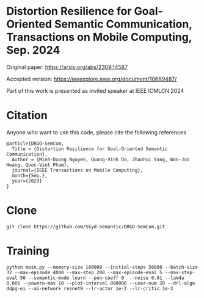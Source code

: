 # Distortion Resilience for Goal-Oriented Semantic Communication, Transactions on Mobile Computing, Sep. 2024
Original paper: https://arxiv.org/abs/2309.14587

Accepted version: https://ieeexplore.ieee.org/document/10689487/

Part of this work is presented as invited speaker at IEEE ICMLCN 2024

# Citation
Anyone who want to use this code, please cite the following references
```
@article{DRGO-SemCom,
  Title = {Distortion Resilience for Goal-Oriented Semantic Communication},
  Author = {Minh-Duong Nguyen, Quang-Vinh Do, Zhaohui Yang, Won-Joo Hwang, Quoc-Viet Pham},
  journal={IEEE Transactions on Mobile Computing},
  month={Sep.},
  year={2023}
}
```

# Clone
```
git clone https://github.com/Skyd-Semantic/DRGO-SemCom.git
```

# Training
```commandline
python main.py --memory-size 100000 --initial-steps 50000 --batch-size 32 --max-episode 4000 --max-step 200 --max-episode-eval 5 --max-step-eval 50 --semantic-mode learn --pen-coeff 0  --noise 0.01 --lamda 0.001 --poweru-max 10 --plot-interval 800000 --user-num 20 --drl-algo ddpg-ei --ai-network resnet9 --lr-actor 1e-3 --lr-critic 3e-3

